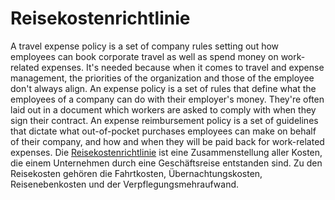 # Reisekostenrichtlinie
A travel expense policy is a set of company rules setting out how employees can book corporate travel as well as spend money on work-related expenses. It's needed because when it comes to travel and expense management, the priorities of the organization and those of the employee don't always align. An expense policy is a set of rules that define what the employees of a company can do with their employer's money. They're often laid out in a document which workers are asked to comply with when they sign their contract. An expense reimbursement policy is a set of guidelines that dictate what out-of-pocket purchases employees can make on behalf of their company, and how and when they will be paid back for work-related expenses. Die [Reisekostenrichtlinie](https://intertours.de/inhalte/reisekostenrichtlinie-leitfaden.html) ist eine Zusammenstellung aller Kosten, die einem Unternehmen durch eine Geschäftsreise entstanden sind. Zu den Reisekosten gehören die Fahrtkosten, Übernachtungskosten, Reisenebenkosten und der Verpflegungsmehraufwand.

